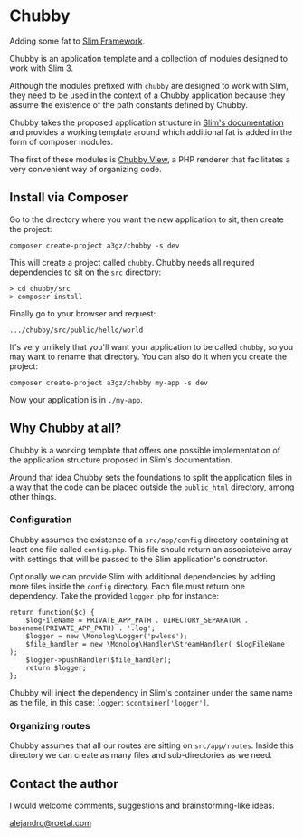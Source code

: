 # Chubby
Adding some fat to [Slim Framework](https://github.com/slimphp/Slim).

Chubby is an application template and a collection of modules designed to work with Slim 3. 

Although the modules prefixed with `chubby` are designed to work with Slim, they need to be used in the context of a Chubby application because they assume the existence of the path constants defined by Chubby.

Chubby takes the proposed application structure in [Slim's documentation](https://www.slimframework.com/docs/tutorial/first-app.html) and provides a working template around which additional fat is added in the form of composer modules. 

The first of these modules is [Chubby View](https://github.com/a3gz/chubby-view), a PHP renderer that facilitates a very convenient way of organizing code. 

## Install via Composer 

Go to the directory where you want the new application to sit, then create the project: 

    composer create-project a3gz/chubby -s dev

This will create a project called `chubby`. 
Chubby needs all required dependencies to sit on the `src` directory:

    > cd chubby/src
    > composer install

Finally go to your browser and request: 

    .../chubby/src/public/hello/world


It's very unlikely that you'll want your application to be called `chubby`, so you may want to rename that directory. You can also do it when you create the project: 

    composer create-project a3gz/chubby my-app -s dev

Now your application is in `./my-app`.

## Why Chubby at all?

Chubby is a working template that offers one possible implementation of the application structure proposed in Slim's documentation. 

Around that idea Chubby sets the foundations to split the application files in a way that the code can be placed outside the `public_html` directory, among other things. 

### Configuration

Chubby assumes the existence of a `src/app/config` directory containing at least one file called `config.php`. This file should return an associateive array with settings that will be passed to the Slim application's constructor. 

Optionally we can provide Slim with additional dependencies by adding more files inside the `config` directory. Each file must return one dependency. Take the provided `logger.php` for instance: 

    return function($c) {
        $logFileName = PRIVATE_APP_PATH . DIRECTORY_SEPARATOR . basename(PRIVATE_APP_PATH) . '.log'; 
        $logger = new \Monolog\Logger('pwless');
        $file_handler = new \Monolog\Handler\StreamHandler( $logFileName );
        $logger->pushHandler($file_handler);
        return $logger;   
    };

Chubby will inject the dependency in Slim's container under the same name as the file, in this case: `logger`: `$container['logger']`.

### Organizing routes

Chubby assumes that all our routes are sitting on `src/app/routes`. Inside this directory we can create as many files and sub-directories as we need.

## Contact the author

I would welcome comments, suggestions and brainstorming-like ideas.

[alejandro@roetal.com](mailto:alejandro@roetal.com)
